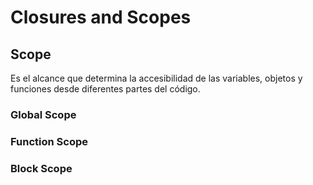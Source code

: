 # Closures and Scopes

## Scope

Es el alcance que determina la accesibilidad de las variables, objetos
y funciones desde diferentes partes del código.

### Global Scope

### Function Scope

### Block Scope
